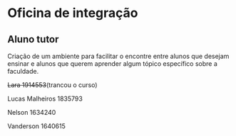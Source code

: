 # Oficina de integração

## Aluno tutor

Criação de um ambiente para facilitar o encontre entre alunos que desejam ensinar e alunos que querem aprender algum tópico específico sobre a faculdade.

<strike>Lara 1914553</strike>(trancou o curso)

Lucas Malheiros 1835793

Nelson 1634240

Vanderson 1640615
